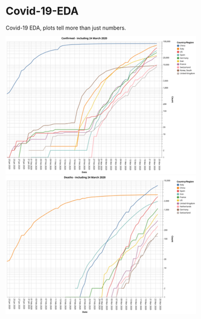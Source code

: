 # Covid-19-EDA
Covid-19 EDA, plots tell more than just numbers.


![](./Confirmed_top10_Log_10.svg)
![](./Deaths_top10_Log_10.svg)
